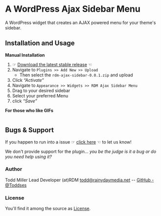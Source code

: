 # A WordPress Ajax Sidebar Menu

A WordPress widget that creates an AJAX powered menu for your theme's sidebar.

## Installation and Usage

**Manual Installation**

1. ☞ [Download the latest stable release]() ☜ 
2. Navigate to `Plugins >> Add New >> Upload` 
	 * Then select the `rdm-ajax-sidebar-0.0.1.zip` and upload
3. Click _“Activate”_ 
4. Navigate to `Appearance >> Widgets >> RDM Ajax Sidebar Menu`
5. Drag to your desired sidebar
6. Select your preferred Menu 
7. click _“Save”_

**For those who like GIFs**

![]()

## Bugs & Support

If you happen to run into a issue ☞ [click here](https://github.com/RainyDayMedia/rdm-ajax-sidebar/issues/new) ☜ to let us know!

We don't provide support for the plugin... _you be the judge is it a bug or do you need help using it?_

### Author

Todd Miller Lead Developer (at)RDM <todd@rainydaymedia.net> -- [GitHub -@Toddses](https://github.com/Toddses)

### License

You'll find it among the source as [License](https://github.com/RainyDayMedia/rdm-ajax-sidebar/blob/master/LICENSE).
